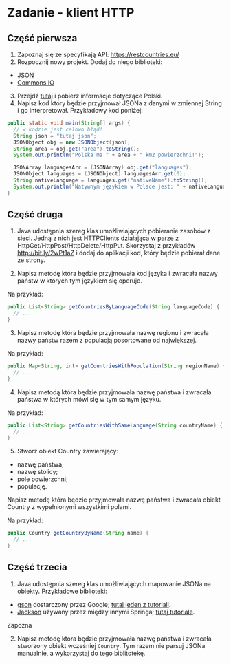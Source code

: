 # Zadanie - klient HTTP

## Część pierwsza

1. Zapoznaj się ze specyfikają API: https://restcountries.eu/
2. Rozpocznij nowy projekt. Dodaj do niego biblioteki:
* [JSON](https://mvnrepository.com/artifact/org.json/json/20180813)
* [Commons IO](https://mvnrepository.com/artifact/commons-io/commons-io/2.6)
3. Przejdź [tutaj](https://restcountries.eu/rest/v2/lang/pl) i pobierz informacje dotyczące Polski.
4. Napisz kod który będzie przyjmował JSONa z danymi w zmiennej String i go interpretował. Przykładowy kod poniżej:
```java
public static void main(String[] args) {
  // w kodzie jest celowo błąd!
  String json = "tutaj json";
  JSONObject obj = new JSONObject(json);
  String area = obj.get("area").toString();
  System.out.println("Polska ma " + area + " km2 powierzchni!");

  JSONArray languagesArr = (JSONArray) obj.get("languages");
  JSONObject languages = (JSONObject) languagesArr.get(0);
  String nativeLanguage = languages.get("nativeName").toString();
  System.out.println("Natywnym językiem w Polsce jest: " + nativeLanguage);
}
```

## Część druga

1. Java udostępnia szereg klas umożliwiających pobieranie zasobów z sieci.
Jedną z nich jest HTTPClients działająca w parze z HttpGet/HttpPost/HttpDelete/HttpPut.
Skorzystaj z przykładów http://bit.ly/2wPt1aZ i dodaj do aplikacji kod, który będzie pobierał dane ze strony.

2. Napisz metodę która będzie przyjmowała kod języka i zwracała nazwy państw w których tym językiem się operuje.

Na przykład:

```java
public List<String> getCountriesByLanguageCode(String languageCode) {
  // ...
}
```

3. Napisz metodę która będzie przyjmowała nazwę regionu i zwracała nazwy państw razem z populacją posortowane od największej.

Na przykład:
```java
public Map<String, int> getCountriesWithPopulation(String regionName) {
  // ...
}
```

4. Napisz metodą która będzie przyjmowała nazwę państwa i zwracała państwa w których mówi się w tym samym języku.

Na przykład:
```java
public List<String> getCountriesWithSameLanguage(String countryName) {
  // ...
}
```

5. Stwórz obiekt Country zawierający:
* nazwę państwa;
* nazwę stolicy;
* pole powierzchni;
* populację.

Napisz metodę która będzie przyjmowała nazwę państwa i zwracała obiekt Country z wypełnionymi wszystkimi polami.

Na przykład:
```java
public Country getCountryByName(String name) {
  // ...
}
```

## Część trzecia

1. Java udostępnia szereg klas umożliwiających mapowanie JSONa na obiekty.
Przykładowe biblioteki:
* [gson](https://github.com/google/gson) dostarczony przez Google; [tutaj jeden z tutoriali](https://www.baeldung.com/gson-deserialization-guide).
* [Jackson](https://github.com/FasterXML/jackson) używany przez między innymi Springa; [tutaj tutoriale](https://github.com/eugenp/tutorials/tree/master/jackson).

Zapozna

2. Napisz metodę która będzie przyjmowała nazwę państwa i zwracała stworzony obiekt wcześniej `Country`.
Tym razem nie parsuj JSONa manualnie, a wykorzystaj do tego biblitotekę.
